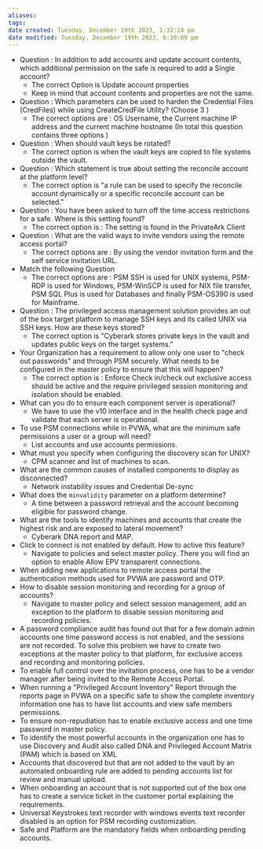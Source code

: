 ```yaml
---
aliases: 
tags: 
date created: Tuesday, December 19th 2023, 1:32:24 pm
date modified: Tuesday, December 19th 2023, 6:30:09 pm
---
```

- Question : In addition to add accounts and update account contents, which additional permission on the safe is required to add a Single account?  
	- The correct Option is Update account properties
	- Keep in mind that account contents and properties are not the same.
- Question : Which parameters can be used to harden the Credential Files (CredFiles) while using CreateCredFile Utility? (Choose 3 )
	- The correct options are : OS Username, the Current machine IP address and the current machine hostname (In total this question contains three options )
- Question : When should vault keys be rotated?
	- The correct option is when the vault keys are copied to file systems outside the vault.
- Question : Which statement is true about setting the reconcile account at the platform level?
	- The correct option is "a rule can be used to specify the reconcile account dynamically or a specific reconcile account can be selected."
- Question : You have been asked to turn off the time access restrictions for a safe. Where is this setting found?
	- The correct option is : The setting is found in the PrivateArk Client
- Question : What are the valid ways to invite vendors using the remote access portal?
	- The correct options are : By using the vendor invitation form and the self service invitation URL.
- Match the following Question
	- The correct options are : PSM SSH is used for UNIX systems, PSM-RDP is used for Windows, PSM-WinSCP is used for NIX file transfer, PSM SQL Plus is used for Databases and finally PSM-OS390 is used for Mainframe.
- Question : The privileged access management solution provides an out of the box target platform to manage SSH keys and its called UNIX via SSH keys. How are these keys stored?
	- The correct option is "Cyberark stores private keys in the vault and updates public keys on the target systems."
- Your Organization has a requirement to allow only one user to "check out passwords" and through PSM securely. What needs to be configured in the master policy to ensure that this will happen?
	- The correct option is : Enforce Check in/check out exclusive access should be active and the require privileged session monitoring and isolation should be enabled.
- What can you do to ensure each component server is operational?
	- We have to use the v10 interface and in the health check page and validate that each server is operational.
- To use PSM connections while in PVWA, what are the minimum safe permissions a user or a group will need?
	- List accounts and use accounts permissions.
- What must you specify when configuring the discovery scan for UNIX?
	- CPM scanner and list of machines to scan.
- What are the common causes of installed components to display as disconnected?
	- Network instability issues and Credential De-sync
- What does the `minvalidity` parameter on a platform determine?
	- A time between a password retrieval and the account becoming eligible for password change.
- What are the tools to identify machines and accounts that create the highest risk and are exposed to lateral movement?
	- Cyberark DNA report and MAP.
- Click to connect is not enabled by default. How to active this feature?
	- Navigate to policies and select master policy. There you will find an option to enable Allow EPV transparent connections.
- When adding new applications to remote access portal the authentication methods used for PVWA are password and OTP.
- How to disable session monitoring and recording for a group of accounts?
	- Navigate to master policy and select session management, add an exception to the platform to disable session monitoring and recording policies.
- A password compliance audit has found out that for a few domain admin accounts one time password access is not enabled, and the sessions are not recorded. To solve this problem we have to create two exceptions at the master policy to that platform, for exclusive access and recording and monitoring policies.
- To enable full control over the invitation process, one has to be a vendor manager after being invited to the Remote Access Portal.
- When running a "Privileged Account Inventory" Report through the reports page in PVWA on a specific safe to show the complete inventory information one has to have list accounts and view safe members permissions.
- To ensure non-repudiation has to enable exclusive access and one time password in master policy.
- To identify the most powerful accounts in the organization one has to use Discovery and Audit also called DNA and Privileged Account Matrix (PAM) which is based on XML
- Accounts that discovered but that are not added to the vault by an automated onboarding rule are added to pending accounts list for review and manual upload.
- When onboarding an account that is not supported out of the box one has to create a service ticket in the customer portal explaining the requirements.
- Universal Keystrokes text recorder with windows events text recorder disabled is an option for PSM recording customization.
- Safe and Platform are the mandatory fields when onboarding pending accounts.